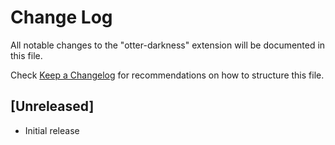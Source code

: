 # Change Log

All notable changes to the "otter-darkness" extension will be documented in this file.

Check [Keep a Changelog](http://keepachangelog.com/) for recommendations on how to structure this file.

## [Unreleased]

- Initial release
